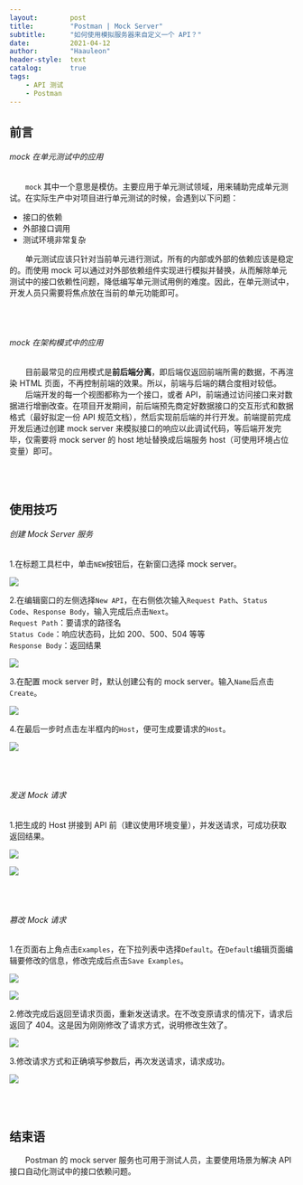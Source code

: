 ```yaml
---
layout:        post
title:         "Postman | Mock Server"
subtitle:      "如何使用模拟服务器来自定义一个 API？"
date:          2021-04-12
author:        "Haauleon"
header-style:  text
catalog:       true
tags:
    - API 测试
    - Postman
---
```


## 前言
###### mock 在单元测试中的应用
&emsp;&emsp;`mock` 其中一个意思是模仿。主要应用于单元测试领域，用来辅助完成单元测试。在实际生产中对项目进行单元测试的时候，会遇到以下问题：      
* 接口的依赖     
* 外部接口调用    
* 测试环境非常复杂     

&emsp;&emsp;单元测试应该只针对当前单元进行测试，所有的内部或外部的依赖应该是稳定的。而使用 mock 可以通过对外部依赖组件实现进行模拟并替换，从而解除单元测试中的接口依赖性问题，降低编写单元测试用例的难度。因此，在单元测试中，开发人员只需要将焦点放在当前的单元功能即可。

<br><br>

###### mock 在架构模式中的应用
&emsp;&emsp;目前最常见的应用模式是**前后端分离**，即后端仅返回前端所需的数据，不再渲染 HTML 页面，不再控制前端的效果。所以，前端与后端的耦合度相对较低。       
&emsp;&emsp;后端开发的每一个视图都称为一个接口，或者 API，前端通过访问接口来对数据进行增删改查。在项目开发期间，前后端预先商定好数据接口的交互形式和数据格式（最好拟定一份 API 规范文档），然后实现前后端的并行开发。前端提前完成开发后通过创建 mock server 来模拟接口的响应以此调试代码，等后端开发完毕，仅需要将 mock server 的 host 地址替换成后端服务 host（可使用环境占位变量）即可。     

<br><br>

## 使用技巧
###### 创建 Mock Server 服务
1.在标题工具栏中，单击`NEW`按钮后，在新窗口选择 mock server。         

![](\img\in-post\post-postman\2021-04-12-postman-mock-1.jpg)

2.在编辑窗口的左侧选择`New API`，在右侧依次输入`Request Path`、`Status Code`、`Response Body`，输入完成后点击`Next`。          
`Request Path`：要请求的路径名           
`Status Code`：响应状态码，比如 200、500、504 等等                   
`Response Body`：返回结果     

![](\img\in-post\post-postman\2021-04-12-postman-mock-2.jpg)

3.在配置 mock server 时，默认创建公有的 mock server。输入`Name`后点击`Create`。           

![](\img\in-post\post-postman\2021-04-12-postman-mock-3.jpg)

4.在最后一步时点击左半框内的`Host`，便可生成要请求的`Host`。          

![](\img\in-post\post-postman\2021-04-12-postman-mock-4.jpg)            

<br><br>

###### 发送 Mock 请求
1.把生成的 Host 拼接到 API 前（建议使用环境变量），并发送请求，可成功获取返回结果。        

![](\img\in-post\post-postman\2021-04-12-postman-mock-5.jpg)       

![](\img\in-post\post-postman\2021-04-12-postman-mock-6.jpg)       

<br><br>

###### 篡改 Mock 请求    
1.在页面右上角点击`Examples`，在下拉列表中选择`Default`。在`Default`编辑页面编辑要修改的信息，修改完成后点击`Save Examples`。          

![](\img\in-post\post-postman\2021-04-12-postman-mock-7.jpg)             

![](\img\in-post\post-postman\2021-04-12-postman-mock-8.jpg)           

2.修改完成后返回至请求页面，重新发送请求。在不改变原请求的情况下，请求后返回了 404。这是因为刚刚修改了请求方式，说明修改生效了。        

![](\img\in-post\post-postman\2021-04-12-postman-mock-9.jpg)         

3.修改请求方式和正确填写参数后，再次发送请求，请求成功。         

![](\img\in-post\post-postman\2021-04-12-postman-mock-10.jpg)              

<br><br>

## 结束语
&emsp;&emsp;Postman 的 mock server 服务也可用于测试人员，主要使用场景为解决 API 接口自动化测试中的接口依赖问题。